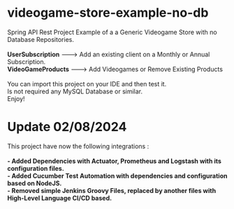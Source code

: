 # videogame-store-example-no-db
Spring API Rest Project Example of a a Generic Videogame Store with no Database Repositories.<br />
<br />
<strong>UserSubscription</strong> ---> Add an existing client on a Monthly or Annual Subscription.<br />
<strong>VideoGameProducts</strong> ---> Add Videogames or Remove Existing Products<br />
<br />
You can import this project on your IDE and then test it.<br />
Is not required any MySQL Database or similar.<br />
Enjoy!

# Update 02/08/2024

This project have now the following integrations :<br />
<br />
<strong>- Added Dependencies with Actuator, Prometheus and Logstash with its configuration files.</strong><br />
<strong>- Added Cucumber Test Automation with dependencies and configuration based on NodeJS.</strong><br />
<strong>- Removed simple Jenkins Groovy Files, replaced by another files with High-Level Language CI/CD based.</strong><br />


